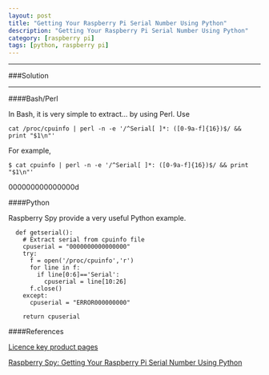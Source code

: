 ```yaml
---
layout: post
title: "Getting Your Raspberry Pi Serial Number Using Python"
description: "Getting Your Raspberry Pi Serial Number Using Python"
category: [raspberry pi]
tags: [python, raspberry pi]
---
```


---------------------------------------

###Solution

----------------------------------------

####Bash/Perl

In Bash, it is very simple to extract... by using Perl. Use

````cat /proc/cpuinfo | perl -n -e '/^Serial[ ]*: ([0-9a-f]{16})$/ && print "$1\n"'````

For example,

````$ cat cpuinfo | perl -n -e '/^Serial[ ]*: ([0-9a-f]{16})$/ && print "$1\n"'````

000000000000000d


####Python

Raspberry Spy provide a very useful Python example.

      def getserial():
        # Extract serial from cpuinfo file
        cpuserial = "0000000000000000"
        try:
          f = open('/proc/cpuinfo','r')
          for line in f:
            if line[0:6]=='Serial':
              cpuserial = line[10:26]
          f.close()
        except:
          cpuserial = "ERROR000000000"

        return cpuserial

####References

[Licence key product pages](http://www.raspberrypi.com/mpeg-2-license-key/)

[Raspberry Spy: Getting Your Raspberry Pi Serial Number Using Python](http://www.raspberrypi-spy.co.uk/2012/09/getting-your-raspberry-pi-serial-number-using-python/)
